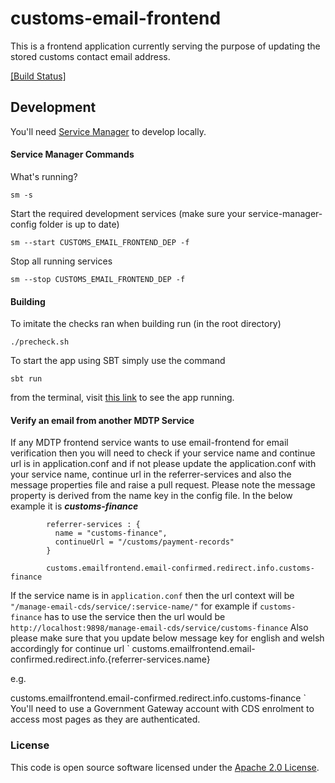 
# customs-email-frontend

This is a frontend application currently serving the purpose of updating the stored customs contact email address.

[[Build Status]](https://build.tax.service.gov.uk/job/EORI/view/EORI-NEW-BUILD-MONITOR/job/7.customs-email-frontend-pipeline/)


## Development

You'll need [Service Manager](https://github.com/hmrc/service-manager) to develop locally.


#### Service Manager Commands

What's running?

    sm -s

Start the required development services (make sure your service-manager-config folder is up to date)

    sm --start CUSTOMS_EMAIL_FRONTEND_DEP -f

Stop all running services

    sm --stop CUSTOMS_EMAIL_FRONTEND_DEP -f
    
#### Building
To imitate the checks ran when building run (in the root directory)

    ./precheck.sh
    
To start the app using SBT simply use the command

    sbt run

from the terminal, visit [this link](http://localhost:9898/customs-email-frontend/start) to see the app running.


#### Verify an email from another MDTP Service

If any MDTP frontend service wants to use email-frontend for email verification then you will need to check if your service name and continue url is in application.conf and if not please 
update the application.conf with your service name, continue url in the referrer-services and also the message properties file and raise a pull request. Please note the message property is derived from
the name key in the config file. In the below example it is ***customs-finance***

            referrer-services : {
              name = "customs-finance",
              continueUrl = "/customs/payment-records"
            }
            
            customs.emailfrontend.email-confirmed.redirect.info.customs-finance
            

If the service name is in `application.conf` then the url context will be `"/manage-email-cds/service/:service-name/"` for example if `customs-finance` has to use the service then the url would be `http://localhost:9898/manage-email-cds/service/customs-finance`
Also please make sure that you update below message key for english and welsh accordingly for continue url
`
customs.emailfrontend.email-confirmed.redirect.info.{referrer-services.name}

e.g.

customs.emailfrontend.email-confirmed.redirect.info.customs-finance
`
You'll need to use a Government Gateway account with CDS enrolment to access most pages as they are authenticated.

### License

This code is open source software licensed under the [Apache 2.0 License]("http://www.apache.org/licenses/LICENSE-2.0.html").
